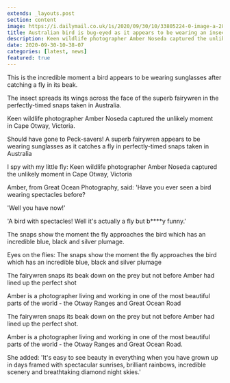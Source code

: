 ```yaml
---
extends: _layouts.post
section: content
image: https://i.dailymail.co.uk/1s/2020/09/30/10/33805224-0-image-a-28_1601457111427.jpg 
title: Australian bird is bug-eyed as it appears to be wearing an insect as SUNGLASSES 
description: Keen wildlife photographer Amber Noseda captured the unlikely moment in Cape Otway, Victoria. 
date: 2020-09-30-10-38-07 
categories: [latest, news] 
featured: true 
--- 
```

This is the incredible moment a bird appears to be wearing sunglasses after catching a fly in its beak. 

The insect spreads its wings across the face of the superb fairywren in the perfectly-timed snaps taken in Australia.

Keen wildlife photographer Amber Noseda captured the unlikely moment in Cape Otway, Victoria.

Should have gone to Peck-savers! A superb fairywren appears to be wearing sunglasses as it catches a fly in perfectly-timed snaps taken in Australia

I spy with my little fly: Keen wildlife photographer Amber Noseda captured the unlikely moment in Cape Otway, Victoria

Amber, from Great Ocean Photography, said: 'Have you ever seen a bird wearing spectacles before?

'Well you have now!'

'A bird with spectacles! Well it's actually a fly but b****y funny.'

The snaps show the moment the fly approaches the bird which has an incredible blue, black and silver plumage.

Eyes on the flies: The snaps show the moment the fly approaches the bird which has an incredible blue, black and silver plumage

The fairywren snaps its beak down on the prey but not before Amber had lined up the perfect shot

Amber is a photographer living and working in one of the most beautiful parts of the world - the Otway Ranges and Great Ocean Road

The fairywren snaps its beak down on the prey but not before Amber had lined up the perfect shot. 

Amber is a photographer living and working in one of the most beautiful parts of the world - the Otway Ranges and Great Ocean Road.

She added: 'It's easy to see beauty in everything when you have grown up in days framed with spectacular sunrises, brilliant rainbows, incredible scenery and breathtaking diamond night skies.'

